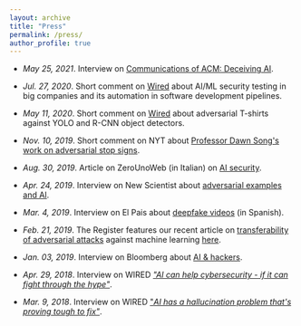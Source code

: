 ```yaml
---
layout: archive
title: "Press"
permalink: /press/
author_profile: true
---
```


- _May 25, 2021_. Interview on [Communications of ACM: Deceiving AI](https://cacm.acm.org/news/252832-deceiving-ai/fulltext).

- _Jul. 27, 2020_. Short comment on [Wired](https://www.wired.com/story/facebooks-red-team-hacks-ai-programs/) about AI/ML security testing in big companies and its automation in software development pipelines.

- _May 11, 2020_. Short comment on [Wired](https://www.wired.co.uk/article/facial-recognition-t-shirt-block?fbclid=IwAR0rE2Fzsx7kirRuFH7N9GdkWQPRzyEsehFPYdisci26WKcP4XPAR_zmZBc) about adversarial T-shirts against YOLO and R-CNN object detectors.

- _Nov. 10, 2019_. Short comment on NYT about [Professor Dawn Song's work on adversarial stop signs](https://www.nytimes.com/2019/11/10/technology/artificial-intelligence-dawn-song.html?rref=collec...n=undefined&region=stream&module=stream_unit&version=latest&contentPlacement=1&pgtype=collection).

- _Aug. 30, 2019_. Article on ZeroUnoWeb (in Italian) on [AI security](https://www.zerounoweb.it/analytics/cognitive-computing/sicurezza-e-tecniche-di-intelligenza-artificiale-perche-lai-e-vulnerabile/).

- _Apr. 24, 2019_. Interview on New Scientist about [adversarial examples and AI](https://www.newscientist.com/article/mg24232270-200-machine-mind-hack-the-new-threat-that-could-scupper-the-ai-revolution/).

- _Mar. 4, 2019_. Interview on El Pais about [deepfake videos](https://elpais.com/tecnologia/2019/02/22/actualidad/1550860211_324483.html) (in Spanish).

- _Feb. 21, 2019_. The Register features our recent article on [transferability of adversarial attacks](https://arxiv.org/abs/1809.02861) against machine learning [here](https://www.theregister.co.uk/2019/02/21/ai_attack_transfer/).

- _Jan. 03, 2019_. Interview on Bloomberg about [AI & hackers](https://www.bloomberg.com/news/articles/2019-01-03/artificial-intelligence-vs-the-hackers?srnd=premium).

- _Apr. 29, 2018_. Interview on WIRED [_"AI can help cybersecurity - if it can fight through the hype"_](https://www.wired.com/story/ai-machine-learning-cybersecurity/).

- _Mar. 9, 2018_. Interview on WIRED ["_AI has a hallucination problem that's proving tough to fix"_](https://www.wired.com/story/ai-has-a-hallucination-problem-thats-proving-tough-to-fix/).

